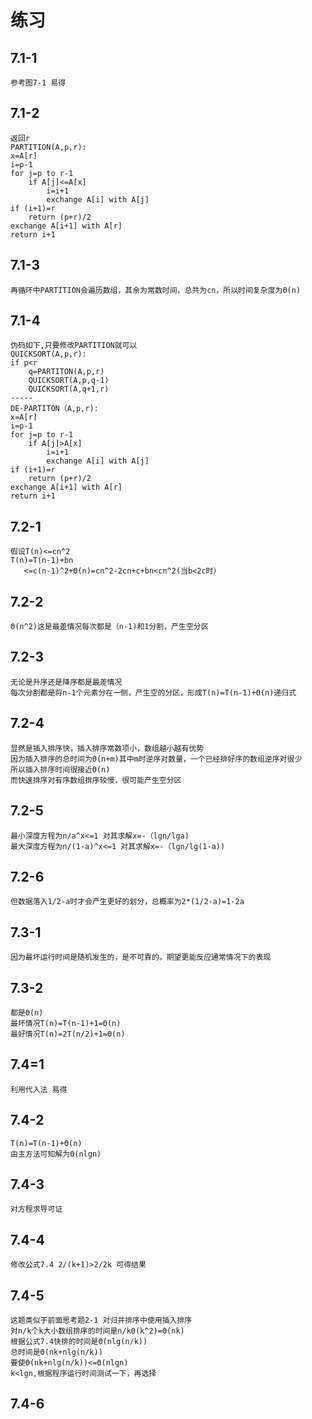练习
==
7.1-1
--
	参考图7-1 易得
7.1-2
--
	返回r
	PARTITION(A,p,r):
	x=A[r]
	i=p-1
	for j=p to r-1
		if A[j]<=A[x]
			i=i+1
			exchange A[i] with A[j]
	if (i+1)=r
		return (p+r)/2
	exchange A[i+1] with A[r]
	return i+1
7.1-3
--
	再循环中PARTITION会遍历数组，其余为常数时间，总共为cn，所以时间复杂度为Θ(n)
7.1-4
--
	伪码如下,只要修改PARTITION就可以
	QUICKSORT(A,p,r):
	if p<r
		q=PARTITON(A,p,r)
		QUICKSORT(A,p,q-1)
		QUICKSORT(A,q+1,r)
	-----
	DE-PARTITON（A,p,r):
	x=A[r]
	i=p-1
	for j=p to r-1
		if A[j]>A[x]
			i=i+1
			exchange A[i] with A[j]
	if (i+1)=r
		return (p+r)/2
	exchange A[i+1] with A[r]
	return i+1
7.2-1
--
	假设T(n)<=cn^2
	T(n)=T(n-1)+bn
	   <=c(n-1)^2+Θ(n)=cn^2-2cn+c+bn<cn^2(当b<2c时）
7.2-2
--
	Θ(n^2)这是最差情况每次都是（n-1)和1分割，产生空分区
7.2-3
--
	无论是升序还是降序都是最差情况
	每次分割都是将n-1个元素分在一侧，产生空的分区，形成T(n)=T(n-1)+Θ(n)递归式
7.2-4
--
	显然是插入排序快，插入排序常数项小，数组越小越有优势
	因为插入排序的总时间为Θ(n+m)其中m时逆序对数量，一个已经排好序的数组逆序对很少
	所以插入排序时间很接近Θ(n)
	而快速排序对有序数组排序较慢，很可能产生空分区
7.2-5
--
	最小深度方程为n/a^x<=1 对其求解x=-（lgn/lga)
	最大深度方程为n/(1-a)^x<=1 对其求解x=-（lgn/lg(1-a))
7.2-6
--
	但数据落入1/2-a时才会产生更好的划分，总概率为2*(1/2-a)=1-2a
7.3-1
--
	因为最坏运行时间是随机发生的，是不可靠的，期望更能反应通常情况下的表现
7.3-2
--
	都是Θ(n)
	最坏情况T(n)=T(n-1)+1=Θ(n)
	最好情况T(n)=2T(n/2)+1=Θ(n)
7.4=1
--
	利用代入法 易得
7.4-2
--
	T(n)=T(n-1)+Θ(n)
	由主方法可知解为Θ(nlgn)
7.4-3
--
	对方程求导可证
7.4-4
--
	修改公式7.4 2/(k+1)>2/2k 可得结果
7.4-5
--
	这题类似于前面思考题2-1 对归并排序中使用插入排序
	对n/k个k大小数组排序的时间是n/kΘ(k^2)=Θ(nk)
	根据公式7.4快排的时间是Θ(nlg(n/k))
	总时间是Θ(nk+nlg(n/k))
	要使Θ(nk+nlg(n/k))<=Θ(nlgn)
	k<lgn,根据程序运行时间测试一下，再选择
7.4-6
--

